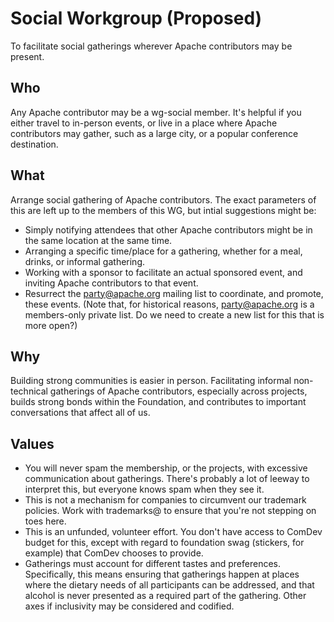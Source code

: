 # Social Workgroup (Proposed)

To facilitate social gatherings wherever Apache contributors may be
present.

## Who

Any Apache contributor may be a wg-social member. It's helpful if you
either travel to in-person events, or live in a place where Apache
contributors may gather, such as a large city, or a popular conference
destination.

## What

Arrange social gathering of Apache contributors. The exact parameters of
this are left up to the members of this WG, but intial suggestions might
be:

* Simply notifying attendees that other Apache contributors might be in
  the same location at the same time.
* Arranging a specific time/place for a gathering, whether for a meal,
  drinks, or informal gathering.
* Working with a sponsor to facilitate an actual sponsored event, and
  inviting Apache contributors to that event.
* Resurrect the party@apache.org mailing list to coordinate, and
  promote, these events. (Note that, for historical reasons,
  party@apache.org is a members-only private list. Do we need to create
  a new list for this that is more open?)

## Why

Building strong communities is easier in person. Facilitating informal
non-technical gatherings of Apache contributors, especially across
projects, builds strong bonds within the Foundation, and contributes to
important conversations that affect all of us.

## Values

* You will never spam the membership, or the projects, with excessive
  communication about gatherings. There's probably a lot of leeway to
  interpret this, but everyone knows spam when they see it.
* This is not a mechanism for companies to circumvent our trademark
  policies. Work with trademarks@ to ensure that you're not stepping on
  toes here.
* This is an unfunded, volunteer effort. You don't have access to ComDev
  budget for this, except with regard to foundation swag (stickers, for
  example) that ComDev chooses to provide.
* Gatherings must account for different tastes and preferences.
  Specifically, this means ensuring that gatherings happen at places
  where the dietary needs of all participants can be addressed, and that
  alcohol is never presented as a required part of the gathering. Other
  axes if inclusivity may be considered and codified.

